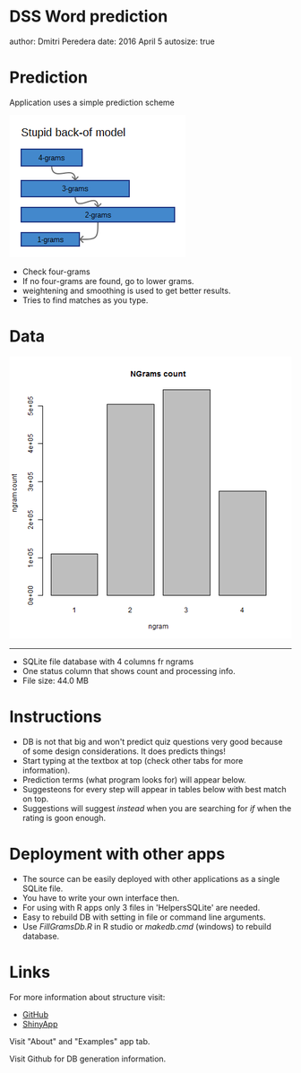 


DSS Word prediction
========================================================
author: Dmitri Peredera
date: 2016 April 5
autosize: true


Prediction
========================================================

Application uses a simple prediction scheme

![predictionScheme](myimg/StupidBackof.png)

- Check four-grams
- If no four-grams are found, go to lower grams.
- weightening and smoothing is used to get better results.
- Tries to find matches as you type.

Data
========================================================

![plot of chunk chartNgramSize](SlideDeck-figure/chartNgramSize-1.png)



***

- SQLite file database with 4 columns fr ngrams
- One status column that shows count and processing info.
- File size:  44.0 MB

Instructions
========================================================

- DB is not that big and won't predict quiz questions very good because of
 some design considerations. It does predicts things!
- Start typing at the textbox at top (check other tabs for more information).
- Prediction terms (what program looks for) will appear below.
- Suggesteons for every step will appear in tables below with best match on top.
- Suggestions will suggest *instead* when you are searching for *if* when the rating
is goon enough.

Deployment with other apps
========================================================

- The source can be easily deployed with other applications
as a single SQLite file.
- You have to write your own interface then.
- For using with R apps only 3 files in 'HelpersSQLite' are needed.
- Easy to rebuild DB with setting in file or command line arguments.
- Use *FillGramsDb.R* in R studio or *makedb.cmd* (windows) to rebuild database.

Links
========================================================

For more information about structure visit:

- [GitHub](https://github.com/Muhomorik/DSS_Capstone)
- [ShinyApp](https://muhomorik.shinyapps.io/10_-_DSS_Capstone_Project/)

Visit "About" and "Examples" app tab.

Visit Github for DB generation information.
